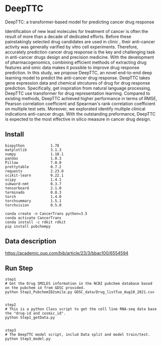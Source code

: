 # DeepTTC
DeepTTC: a transformer-based model for predicting cancer drug response

Identification of new lead molecules for treatment  of cancer is often the result of more than a decade of dedicated efforts. Before these painstakingly selected drug candidates are used in clinic , their anti-cancer activity was generally varified by vitro cell experiments. Therefore, accurately prediction  cancer drug response is the key and challenging task in anti-cancer drugs design and precision medicine. With the development of pharmacogenomics, combining efficient methods of extracting drug features and omic data makes it possible to improve drug response prediction. In this study, we propose DeepTTC, an novel  end-to-end deep learning model to predict the anti-cancer drug response. DeepTTC takes gene expression data and chemical strcutures  of drug for drug response prediction. Specifically, get inspiration from natural language processing, DeepTTC use  transformer for drug representation learning. Compared to existing methods, DeepTTC achieved higher performance in terms of RMSE, Pearson correlation coefficient and Spearman's rank correlation coefficient on multiple test sets. Moreover, we explorated  identify multiple clinical  indications anti-cancer drugs. With the outstanding preformance, DeepTTC is expected to the  most effective in silico  measure  in cancer drug design.


## Install

```          
biopython            1.78                                          
matplotlib           3.1.3                      
numpy                1.18.1                        
pandas               1.0.3                      
Pillow               7.0.0                                       
prettytable          0.7.2                                             
requests             2.23.0                     
scikit-learn         0.22.1                         
scipy                1.4.1              
subword-nmt          0.3.7              
tensorboard          2.1.0              
terminado            0.8.3                           
torch                1.4.0              
torchsummary         1.5.1              
torchvision          0.5.0                         

conda create -n CancerTrans python=3.5
conda activate CancerTrans
conda install -c rdkit rdkit
pip install pubchempy

```


## Data description
https://academic.oup.com/bib/article/23/3/bbac100/6554594


## Run Step

```
step1
# Get the Drug SMILES information in the NCBI pubchem database based on the pubchem id from GDSC provided.
python Step1_PubchemID2smile.py GDSC_data/Drug_listTue_Aug10_2021.csv 


step2 
# This is a python Class script to get the cell line RNA-seq data base the "drug-id and cosmic_id".
python Step1_getData.py


step3 
# The DeepTTC model script, includ Data split and model train/test.
python Step3_model.py

```
